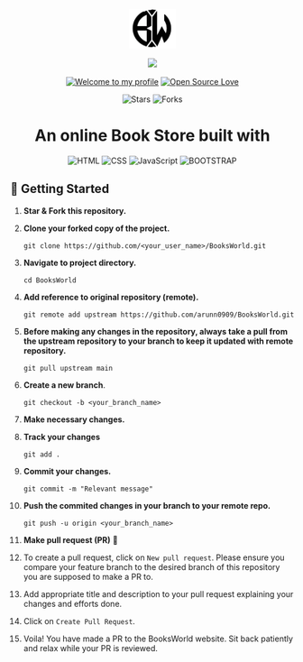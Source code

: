 <div align="center">
 <img src="images/relogo.png" height=70px />
</div>
<p align = 'center'>
 <a href='https://arunn0909.github.io/BooksWorld/'>
    <img src = "https://img.shields.io/badge/BooksWorld-4B275F?style=round" width = '20%'/></a> 
</p>

<div align="center">

[![Welcome to my profile](https://img.shields.io/badge/Hello,Programmer!-Welcome-blue.svg?style=flat&logo=github)](https://github.com/arunn0909)
[![Open Source Love](https://badges.frapsoft.com/os/v2/open-source.svg?v=103)](https://arunn0909.github.io/BooksWorld/)
<!--![Lines of code](https://img.shields.io/tokei/lines/github/arunn0909/BooksWorld?color=red&label=Lines%20of%20Code)-->
<!-- ![License](https://img.shields.io/badge/License-MIT-red.svg) -->
![Stars](https://img.shields.io/github/stars/arunn0909/BooksWorld?style=flat&logo=github)
![Forks](https://img.shields.io/github/forks/arunn0909/BooksWorld?style=flat&logo=github)
</div>

<h1 align="center">An online Book Store built with </h3>
<div align="center"> 

![HTML](https://img.shields.io/badge/-HTML-3498DB?style=for-the-badge&logo=HTML5&logoColor=white)
![CSS](https://img.shields.io/badge/-CSS-1572B6?style=for-the-badge&logo=CSS3&logoColor=white)
![JavaScript](https://img.shields.io/badge/JavaScript-F7DF1E?style=for-the-badge&logo=javascript&logoColor=black) 
![BOOTSTRAP](https://img.shields.io/badge/Bootstrap-563D7C?style=for-the-badge&logo=bootstrap5&logoColor=white)

</div>

## 🎉 Getting Started

1. **Star & Fork this repository.**

2. **Clone your forked copy of the project.**
   ```
   git clone https://github.com/<your_user_name>/BooksWorld.git
   ```

3. **Navigate to project directory.**
   ```
   cd BooksWorld
   ```
4. **Add reference to original repository (remote).**
   ```
   git remote add upstream https://github.com/arunn0909/BooksWorld.git
   ```
5. **Before making any changes in the repository, always take a pull from the upstream repository to your branch to keep it updated with remote repository.**
   ```
   git pull upstream main
   ```
6. **Create a new branch**.
   ```
   git checkout -b <your_branch_name>
   ```
7. **Make necessary changes.**

8. **Track your changes**
   ```
   git add .
   ```
9. **Commit your changes.**
   ```
   git commit -m "Relevant message"
   ```
10. **Push the commited changes in your branch to your remote repo.**
    ```
    git push -u origin <your_branch_name>
    ```
11. **Make pull request (PR)** 🚀

12. To create a pull request, click on `New pull request`. Please ensure you compare your feature branch to the desired branch of this repository you are supposed to make a PR to.


13. Add appropriate title and description to your pull request explaining your changes and efforts done.


14. Click on `Create Pull Request`.


15. Voila! You have made a PR to the BooksWorld website. Sit back patiently and relax while your PR is reviewed.


